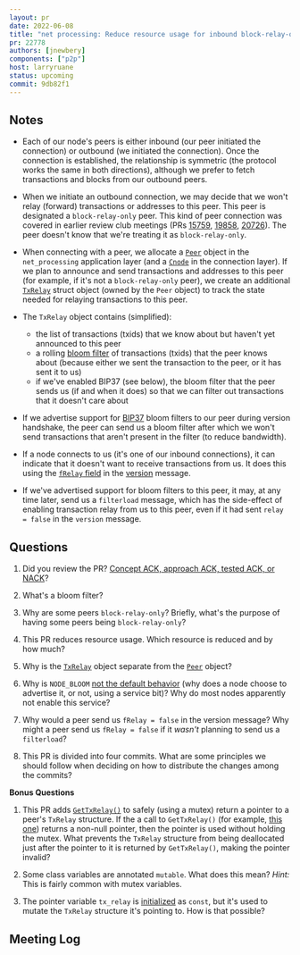 ```yaml
---
layout: pr
date: 2022-06-08
title: "net processing: Reduce resource usage for inbound block-relay-only connections"
pr: 22778
authors: [jnewbery]
components: ["p2p"]
host: larryruane
status: upcoming
commit: 9db82f1
---
```


## Notes

- Each of our node's peers is either inbound (our
  peer initiated the connection) or outbound (we initiated the connection).
  Once the connection is established, the relationship is symmetric (the
  protocol works the same in both directions), although we prefer to fetch
  transactions and blocks from our outbound peers.

- When we initiate an outbound connection, we may decide that we won't
  relay (forward) transactions or addresses to this peer.
  This peer is designated a `block-relay-only` peer.
  This kind of peer connection was covered in earlier review club meetings
  (PRs [15759](https://bitcoincore.reviews/15759),
  [19858](https://bitcoincore.reviews/19858),
  [20726](https://bitcoincore.reviews/20726)).
  The peer
  doesn't know that we're treating it as `block-relay-only`.

- When connecting with a peer, we allocate a
  [`Peer`](https://github.com/bitcoin/bitcoin/blob/1b2e1d179c5b350cac69ee670e01355314f25e11/src/net_processing.cpp#L203)
  object in the `net_processing` application layer (and a
  [`Cnode`](https://github.com/bitcoin/bitcoin/blob/e82d8069bcd0b05c3c12bfc2e1e63a82a8ca6290/src/net.h#L410)
  in the connection layer).
  If we plan to announce and send transactions and addresses to
  this peer (for example, if it's not a `block-relay-only` peer),
  we create an additional
  [`TxRelay`](https://github.com/bitcoin/bitcoin/blob/1b2e1d179c5b350cac69ee670e01355314f25e11/src/net_processing.cpp#L250)
  struct object (owned by the `Peer` object) to track
  the state needed for relaying transactions to this peer.

- The `TxRelay` object contains (simplified):
   - the list of transactions (txids) that we know about
     but haven't yet announced to this peer
   - a rolling [bloom filter](https://en.wikipedia.org/wiki/Bloom_filter)
     of transactions (txids) that
     the peer knows about (because either we sent the transaction
     to the peer, or it has sent it to us)
   - if we've enabled BIP37 (see below), the bloom filter that the peer sends us
     (if and when it does)
     so that we can filter out transactions that it doesn't care about
  
- If we advertise support for
  [BIP37](https://github.com/bitcoin/bips/blob/b1791c24aa163eb6578d0bfaadcf44997484eeaf/bip-0037.mediawiki)
  bloom filters to our peer
  during version handshake, the peer can send us a bloom filter
  after which we won't send transactions that aren't present in
  the filter (to reduce bandwidth).

- If a node connects to us (it's one of our inbound connections), it
  can indicate that it doesn't want to receive transactions
  from us. It does this using the
  [`fRelay` field](https://github.com/bitcoin/bitcoin/blob/1b2e1d179c5b350cac69ee670e01355314f25e11/src/net_processing.cpp#L2703)
  in the
  [version](https://github.com/bitcoin/bitcoin/blob/1b2e1d179c5b350cac69ee670e01355314f25e11/src/net_processing.cpp#L2647)
  message.

- If we've advertised support for bloom filters to this peer,
  it may, at any time later, send us a `filterload` message,
  which has the side-effect of enabling transaction relay from
  us to this peer, even if it had sent `relay = false` in the `version`
  message.

## Questions

1. Did you review the PR? [Concept ACK, approach ACK, tested ACK, or
   NACK](https://github.com/bitcoin/bitcoin/blob/master/CONTRIBUTING.md#peer-review)?

1. What's a bloom filter?

1. Why are some peers `block-relay-only`? Briefly, what's the purpose of having
   some peers being `block-relay-only`?

1. This PR reduces resource usage. Which resource is reduced and by how much?

1. Why is the
  [`TxRelay`](https://github.com/bitcoin/bitcoin/blob/1b2e1d179c5b350cac69ee670e01355314f25e11/src/net_processing.cpp#L250)
  object separate from the
  [`Peer`](https://github.com/bitcoin/bitcoin/blob/1b2e1d179c5b350cac69ee670e01355314f25e11/src/net_processing.cpp#L203)
  object?

1. Why is `NODE_BLOOM`
   [not the default behavior](https://github.com/bitcoin/bitcoin/pull/16152)
   (why does a node choose to advertise it, or not, using a service bit)?
   Why do most nodes apparently not enable this service?

1. Why would a peer send us `fRelay = false` in the version message?
   Why might a peer send us `fRelay = false` if it _wasn't_ planning to send
   us a `filterload`?

1. This PR is divided into four commits. What are some principles we
   should follow when deciding on how to distribute the changes
   among the commits?

**Bonus Questions**

1. This PR adds
   [`GetTxRelay()`](https://github.com/bitcoin/bitcoin/pull/22778/files#diff-6875de769e90cec84d2e8a9c1b962cdbcda44d870d42e4215827e599e11e90e3R292)
   to safely (using a mutex) return a pointer to a peer's `TxRelay`
   structure. If the a call to `GetTxRelay()` (for example,
   [this one](https://github.com/bitcoin/bitcoin/pull/22778/files#diff-6875de769e90cec84d2e8a9c1b962cdbcda44d870d42e4215827e599e11e90e3R1831-R1832))
   returns a non-null pointer, then the pointer is used without holding
   the mutex. What prevents the `TxRelay`
   structure from being deallocated just after the pointer to it is returned
   by `GetTxRelay()`, making the pointer invalid?

1. Some class variables are annotated `mutable`. What does this mean?
   _Hint:_ This is fairly common with mutex variables.

1. The pointer variable `tx_relay` is
   [initialized](https://github.com/bitcoin/bitcoin/pull/22778/files#diff-6875de769e90cec84d2e8a9c1b962cdbcda44d870d42e4215827e599e11e90e3R2767)
   as `const`, but it's used to mutate the `TxRelay` structure it's pointing to.
   How is that possible?

## Meeting Log
